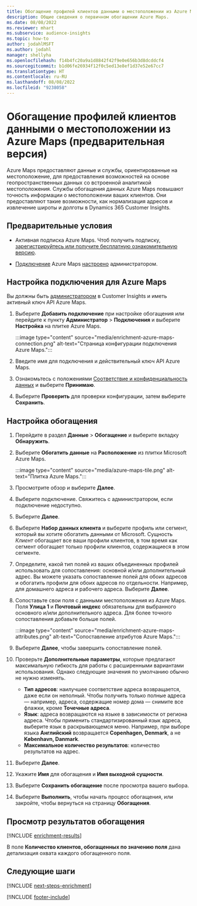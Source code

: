 ```yaml
---
title: Обогащение профилей клиентов данными о местоположении из Azure Maps (предварительная версия)
description: Общие сведения о первичном обогащении Azure Maps.
ms.date: 08/08/2022
ms.reviewer: mhart
ms.subservice: audience-insights
ms.topic: how-to
author: jodahlMSFT
ms.author: jodahl
manager: shellyha
ms.openlocfilehash: f14b4fc20a9a1d8842f42f9e0e656b3d8dcddcf4
ms.sourcegitcommit: b1d06fe26934f12f0c5ed13e8ef1d37e52e67cc7
ms.translationtype: HT
ms.contentlocale: ru-RU
ms.lasthandoff: 08/08/2022
ms.locfileid: "9238058"
---
```

# <a name="enrich-customer-profiles-with-location-data-from-azure-maps-preview"></a>Обогащение профилей клиентов данными о местоположении из Azure Maps (предварительная версия)

Azure Maps предоставляют данные и службы, ориентированные на местоположение, для предоставления возможностей на основе геопространственных данных со встроенной аналитикой местоположения. Службы обогащения данных Azure Maps повышают точность информации о местоположении ваших клиентов. Они предоставляют такие возможности, как нормализация адресов и извлечение широты и долготы в Dynamics 365 Customer Insights.

## <a name="prerequisites"></a>Предварительные условия

- Активная подписка Azure Maps. Чтоб получить подписку, [зарегистрируйтесь или получите бесплатную ознакомительную версию](https://azure.microsoft.com/services/azure-maps/).

- [Подключение](connections.md) Azure Maps [настроено](#configure-the-connection-for-azure-maps) администратором.

## <a name="configure-the-connection-for-azure-maps"></a>Настройка подключения для Azure Maps

Вы должны быть [администратором](permissions.md#admin) в Customer Insights и иметь активный ключ API Azure Maps.

1. Выберите **Добавить подключение** при настройке обогащения или перейдите к пункту **Администратор** > **Подключения** и выберите **Настройка** на плитке Azure Maps.

   :::image type="content" source="media/enrichment-azure-maps-connection.png" alt-text="Страница конфигурации подключения Azure Maps.":::

1. Введите имя для подключения и действительный ключ API Azure Maps.

1. Ознакомьтесь с положениями [Соответствие и конфиденциальность данных](connections.md#data-privacy-and-compliance) и выберите **Принимаю**.

1. Выберите **Проверить** для проверки конфигурации, затем выберите **Сохранить**.

## <a name="configure-the-enrichment"></a>Настройка обогащения

1. Перейдите в раздел **Данные** > **Обогащение** и выберите вкладку **Обнаружить**.

1. Выберите **Обогатить данные** на **Расположение** из плитки Microsoft Azure Maps.

   :::image type="content" source="media/azure-maps-tile.png" alt-text="Плитка Azure Maps.":::

1. Просмотрите обзор и выберите **Далее**.

1. Выберите подключение. Свяжитесь с администратором, если подключение недоступно.

1. Выберите **Далее**.

1. Выберите **Набор данных клиента** и выберите профиль или сегмент, который вы хотите обогатить данными от Microsoft. Сущность *Клиент* обогащает все ваши профили клиентов, в том время как сегмент обогащает только профили клиентов, содержащиеся в этом сегменте.

1. Определите, какой тип полей из ваших объединенных профилей использовать для сопоставления: основной и/или дополнительный адрес. Вы можете указать сопоставление полей для обоих адресов и обогатить профили для обоих адресов по отдельности. Например, для домашнего адреса и рабочего адреса. Выберите **Далее**.

1. Сопоставьте свои поля с данными местоположения из Azure Maps. Поля **Улица 1** и **Почтовый индекс** обязательны для выбранного основного и/или дополнительного адреса. Для более точного сопоставления добавьте больше полей.

   :::image type="content" source="media/enrichment-azure-maps-attributes.png" alt-text="Сопоставление атрибутов Azure Maps.":::

1. Выберите **Далее**, чтобы завершить сопоставление полей.

1. Проверьте **Дополнительные параметры**, которые предлагают максимальную гибкость для работы с расширенными вариантами использования. Однако следующие значения по умолчанию обычно не нужно изменять.

   - **Тип адресов**: наилучшее соответствие адреса возвращается, даже если он неполный. Чтобы получить только полные адреса &mdash; например, адреса, содержащие номер дома &mdash; снимите все флажки, кроме **Точечные адреса**.
   - **Язык**: адреса возвращаются на языке в зависимости от региона адреса. Чтобы применить стандартизированный язык адреса, выберите язык в раскрывающемся меню. Например, при выборе языка **Английский** возвращается **Copenhagen, Denmark**, а не **København, Danmark**.
   - **Максимальное количество результатов**: количество результатов на адрес.

1. Выберите **Далее**.

1. Укажите **Имя** для обогащения и **Имя выходной сущности**.

1. Выберите **Сохранить обогащение** после просмотра вашего выбора.

1. Выберите **Выполнить**, чтобы начать процесс обогащения, или закройте, чтобы вернуться на страницу **Обогащения**.

## <a name="view-enrichment-results"></a>Просмотр результатов обогащения

[!INCLUDE [enrichment-results](includes/enrichment-results.md)]

В поле **Количество клиентов, обогащенных по значению поля** дана детализация охвата каждого обогащенного поля.

## <a name="next-steps"></a>Следующие шаги

[!INCLUDE [next-steps-enrichment](includes/next-steps-enrichment.md)]

[!INCLUDE [footer-include](includes/footer-banner.md)]
